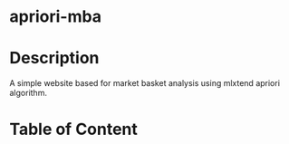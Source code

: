 # apriori-mba

# Description
A simple website based for market basket analysis using mlxtend apriori algorithm.

# Table of Content
